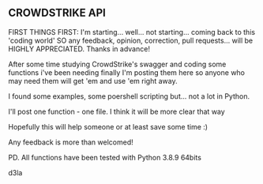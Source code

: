 CROWDSTRIKE API
---------------                

FIRST THINGS FIRST: I'm starting... well... not starting... coming back to this 'coding world' SO
any feedback, opinion, correction, pull requests... will be HIGHLY APPRECIATED. Thanks in advance!

After some time studying CrowdStrike's swagger and coding some functions i've been needing finally
I'm posting them here so anyone who may need them will get 'em and use 'em right away.

I found some examples, some poershell scripting but... not a lot in Python.

I'll post one function - one file. I think it will be more clear that way

Hopefully this will help someone or at least save some time :)

Any feedback is more than welcomed!

PD. All functions have been tested with Python 3.8.9 64bits

d3la
